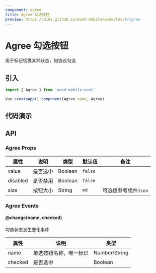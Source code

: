 ```yaml
---
component: agree
title: Agree 勾选按钮
preview: https://didi.github.io/mand-mobile/examples/#/agree
---
```


# Agree 勾选按钮

用于标记切换某种状态，如协议勾选

## 引入

```javascript
import { Agree } from 'mand-mobile-next'

Vue.createApp().component(Agree.name, Agree)
```

## 代码演示

<demo-wrapper
  src="src/packages/agree/demo"
/>

## API

### Agree Props
|属性 | 说明 | 类型 | 默认值 | 备注 |
|----|-----|------|------|------|
|value|是否选中|Boolean|`false`| |
|disabled|是否禁用|Boolean|`false`| |
|size|按钮大小|String|`md`|可选值参考组件`Icon`|

### Agree Events

#### @change(name, checked)
勾选状态发生变化事件

|属性 | 说明 | 类型 |
|----|-----|------|
|name|单选按钮名称，唯一标识|Number/String|
|checked|是否选中|Boolean|

